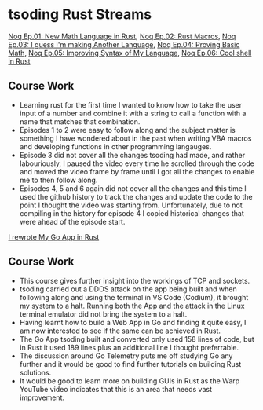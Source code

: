 # tsoding Rust Streams

[Noq Ep.01: New Math Language in Rust](https://m.youtube.com/watch?v=Ra_Fk7JFMoo), [Noq Ep.02: Rust Macros](https://m.youtube.com/watch?v=LYIn_Ewpq-E), [Noq Ep.03: I guess I'm making Another Language](https://m.youtube.com/watch?v=LjI8-JyR864), [Noq Ep.04: Proving Basic Math](https://m.youtube.com/watch?v=Ma4hPxc107s), [Noq Ep.05: Improving Syntax of My Language](https://m.youtube.com/watch?v=Y7vyw_FFj8I), [Noq Ep.06: Cool shell in Rust](https://m.youtube.com/watch?v=qKA2NZ1-kx0)

## Course Work

 - Learning rust for the first time I wanted to know how to take the user input of a number and combine it with a string to call a function with a name that matches that combination. 
 - Episodes 1 to 2 were easy to follow along and the subject matter is something I have wondered about in the past when writing VBA macros and developing functions in other programming langauges.
 - Episode 3 did not cover all the changes tsoding had made, and rather labouriously, I paused the video every time he scrolled through the code and moved the video frame by frame until I got all the changes to enable me to then follow along.
 - Episodes 4, 5 and 6 again did not cover all the changes and this time I used the github history to track the changes and update the code to the point I thought the video was starting from. Unfortunately, due to not compiling in the history for episode 4 I copied historical changes that were ahead of the episode start.

 [I rewrote My Go App in Rust](https://youtu.be/BbIEuNscn_E?si=9X0yaMvBKaJyHJqn)

 ## Course Work

  - This course gives further insight into the workings of TCP and sockets.
  - tsoding carried out a DDOS attack on the app being built and when following along and using the terminal in VS Code (Codium), it brought my system to a halt. Running both the App and the attack in the Linux terminal emulator did not bring the system to a halt.
  - Having learnt how to build a Web App in Go and finding it quite easy, I am now interested to see if the same can be achieved in Rust.
  - The Go App tsoding built and converted only used 158 lines of code, but in Rust it used 189 lines plus an additional line I thought preferrable.
  - The discussion around Go Telemetry puts me off studying Go any further and it would be good to find further tutorials on building Rust solutions.
  - It would be good to learn more on building GUIs in Rust as the Warp YouTube video indicates that this is an area that needs vast improvement.
